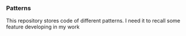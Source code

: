### Patterns

This repository stores code of different patterns. I need it to recall some feature developing in my work